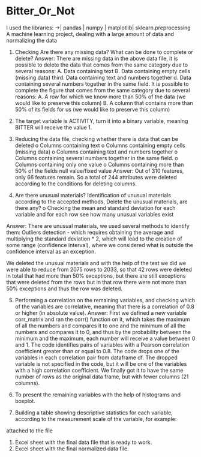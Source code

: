 # Bitter_Or_Not
I used the libraries: ->|
pandas |
numpy |
matplotlib|
sklearn.preprocessing
A machine learning project, dealing with a large amount of data and normalizing the data
1. Checking Are there any missing data? What can be done to complete or delete?
Answer: There are missing data in the above data file, it is possible to delete the data that comes from the same category due to several reasons:
A. Data containing text
B. Data containing empty cells (missing data)
third. Data containing text and numbers together
d. Data containing several numbers together in the same field.
It is possible to complete the figure that comes from the same category due to several reasons:
A. A row for which we know more than 50% of the data (we would like to preserve this column)
B. A column that contains more than 50% of its fields for us (we would like to preserve this column)

2. The target variable is ACTIVITY, turn it into a binary variable, meaning BITTER will receive the value 1.
 
3. Reducing the data file, checking whether there is data that can be deleted
o Columns containing text
o Columns containing empty cells (missing data)
o Columns containing text and numbers together
o Columns containing several numbers together in the same field.
o Columns containing only one value
o Columns containing more than 50% of the fields null value/fixed value
Answer:
Out of 310 features, only 66 features remain.
So a total of 244 attributes were deleted according to the conditions for deleting columns.


4. Are there unusual materials? Identification of unusual materials according to the accepted methods,
Delete the unusual materials, are there any?
o Checking the mean and standard deviation for each variable and for each row see how many unusual variables exist

Answer:
There are unusual materials, we used several methods to identify them:
Outliers detection - which requires obtaining the average and multiplying the standard deviation * 2, which will lead to the creation of some range (confidence interval), where we considered what is outside the confidence interval as an exception.

We deleted the unusual materials and with the help of the test we did we were able to reduce from 2075 rows to 2033, so that 42 rows were deleted in total that had more than 50% exceptions, but there are still exceptions that were deleted from the rows but in that row there were not more than 50% exceptions and thus the row was deleted.

5. Performing a correlation on the remaining variables, and checking which of the variables are correlative, meaning that there is a correlation of 0.8 or higher (in absolute value).
Answer:
First we defined a new variable corr_matrix and ran the corr() function on it, which takes the maximum of all the numbers and compares it to one and the minimum of all the numbers and compares it to 0, and thus by the probability between the minimum and the maximum, each number will receive a value between 0 and 1.
The code identifies pairs of variables with a Pearson correlation coefficient greater than or equal to 0.8.
The code drops one of the variables in each correlation pair from dataframe df. The dropped variable is not specified in the code, but it will be one of the variables with a high correlation coefficient.
We finally got it to have the same number of rows as the original data frame, but with fewer columns (21 columns).

6. To present the remaining variables with the help of histograms and boxplot.

7. Building a table showing descriptive statistics for each variable, according to the measurement scale of the variable, for example:

attached to the file
1. Excel sheet with the final data file that is ready to work.
2. Excel sheet with the final normalized data file.
